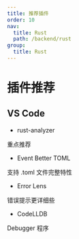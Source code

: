 ```yaml
---
title: 推荐插件
order: 10
nav:
  title: Rust
  path: /backend/rust
group:
  title: Rust
---
```


# 插件推荐

## VS Code

- rust-analyzer

重点推荐

- Event Better TOML

支持 .toml 文件完整特性

- Error Lens

错误提示更详细些

- CodeLLDB

Debugger 程序

